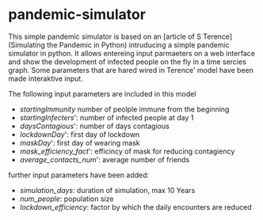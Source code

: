 # pandemic-simulator
This simple pandemic simulator is based on an [article of S Terence] (Simulating the Pandemic in Python) intruducing a simple pandemic simulator in python. It allows entereing input parmaeters on a web interface and show the development of infected people on the fly in a time sercies graph. Some parameters that are hared wired in Terence' model have been made interaktive input. 

The following input parameters are included in this model
- *startingImmunity* number of peolple immune from the beginning 
- *startingInfecters*': number of infected people at day 1
- *daysContagious*': number of days contagious
- *lockdownDay*': first day of lockdown
- *maskDay*': first day of wearing mask 
- *mask_efficiency_fact*': efficincy of mask for reducing contagiency 
- *average_contacts_num*': average number of friends

further input parameters have been added:
- *simulation_days*: duration of simulation, max 10 Years
- *num_people*: population size
- *lockdown_efficiency*: factor by which the daily encounters are reduced

